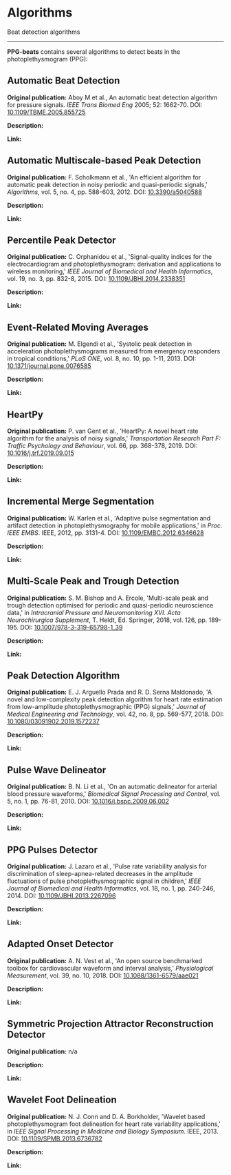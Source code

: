 # Algorithms

Beat detection algorithms

---

**PPG-beats** contains several algorithms to detect beats in the photoplethysmogram (PPG):

## Automatic Beat Detection

**Original publication:** Aboy M et al., An automatic beat detection algorithm for pressure signals. _IEEE Trans Biomed Eng_ 2005; 52: 1662-70. DOI: [10.1109/TBME.2005.855725](https://doi.org/10.1109/TBME.2005.855725)

**Description:** 

**Link:** 

## Automatic Multiscale-based Peak Detection

**Original publication:** F. Scholkmann et al., 'An efficient algorithm forautomatic peak detection in noisy periodic and quasi-periodic signals,'_Algorithms_, vol. 5, no. 4, pp. 588-603, 2012. DOI: [10.3390/a5040588](https://doi.org/10.3390/a5040588)

**Description:** 

**Link:** 

## Percentile Peak Detector

**Original publication:** C. Orphanidou et al., 'Signal-quality indices for the electrocardiogram and photoplethysmogram: derivation and applications to wireless monitoring,' _IEEE Journal of Biomedical and Health Informatics_, vol. 19, no. 3, pp. 832-8, 2015. DOI: [10.1109/JBHI.2014.2338351](https://doi.org/10.1109/JBHI.2014.2338351)

**Description:** 

**Link:** 

## Event-Related Moving Averages

**Original publication:** M. Elgendi et al., 'Systolic peak detection in accelerationphotoplethysmograms measured from emergency responders in tropicalconditions,' _PLoS ONE_, vol. 8, no. 10, pp. 1-11, 2013. DOI: [10.1371/journal.pone.0076585](https://doi.org/10.1371/journal.pone.0076585)

**Description:** 

**Link:** 

## HeartPy

**Original publication:** P. van Gent et al., 'HeartPy: A novel heart rate algorithm for theanalysis of noisy signals,' _Transportation Research Part F: TrafficPsychology and Behaviour_, vol. 66, pp. 368-378, 2019. DOI: [10.1016/j.trf.2019.09.015](https://doi.org/10.1016/j.trf.2019.09.015)

**Description:** 

**Link:** 

## Incremental Merge Segmentation

**Original publication:** W. Karlen et al., 'Adaptive pulse segmentation and artifact detection in photoplethysmography for mobile applications,' in _Proc. IEEE EMBS_. IEEE, 2012, pp. 3131-4. DOI: [10.1109/EMBC.2012.6346628](https://doi.org/10.1109/EMBC.2012.6346628)

**Description:** 

**Link:** 

## Multi-Scale Peak and Trough Detection

**Original publication:** S. M. Bishop and A. Ercole, 'Multi-scale peak and trough detection optimised for periodic and quasi-periodic neuroscience data,' in _Intracranial Pressure and Neuromonitoring XVI. Acta Neurochirurgica Supplement_, T. Heldt, Ed. Springer, 2018, vol. 126, pp. 189-195. DOI: [10.1007/978-3-319-65798-1_39](https://doi.org/10.1007/978-3-319-65798-1_39)

**Description:** 

**Link:** 

## Peak Detection Algorithm

**Original publication:** E. J. Arguello Prada and R. D. Serna Maldonado, 'A novel andlow-complexity peak detection algorithm for heart rate estimation from low-amplitude photoplethysmographic (PPG) signals,' _Journal of Medical Engineering and Technology_, vol. 42, no. 8, pp. 569-577, 2018. DOI: [10.1080/03091902.2019.1572237](https://doi.org/10.1080/03091902.2019.1572237)

**Description:** 

**Link:** 

## Pulse Wave Delineator

**Original publication:** B. N. Li et al., 'On an automatic delineator for arterial blood pressure waveforms,' _Biomedical Signal Processing and Control_, vol. 5, no. 1, pp. 76-81, 2010. DOI: [10.1016/j.bspc.2009.06.002](https://doi.org/10.1016/j.bspc.2009.06.002)

**Description:** 

**Link:** 

## PPG Pulses Detector

**Original publication:** J. Lazaro et al., 'Pulse rate variability analysis for discrimination of sleep-apnea-related decreases in the amplitude fluctuations of pulsephotoplethysmographic signal in children,' _IEEE Journal of Biomedical and Health Informatics_, vol. 18, no. 1, pp. 240-246, 2014. DOI: [10.1109/JBHI.2013.2267096](https://doi.org/10.1109/JBHI.2013.2267096)

**Description:** 

**Link:** 

## Adapted Onset Detector

**Original publication:** A. N. Vest et al., 'An open source benchmarked toolbox for cardiovascular waveform and interval analysis,' _Physiological Measurement_, vol. 39, no. 10, 2018. DOI: [10.1088/1361-6579/aae021](https://doi.org/10.1088/1361-6579/aae021)

**Description:** 

**Link:** 

## Symmetric Projection Attractor Reconstruction Detector

**Original publication:**  n/a

**Description:** 

**Link:** 

## Wavelet Foot Delineation

**Original publication:** N. J. Conn and D. A. Borkholder, 'Wavelet based photoplethysmogram foot delineation for heart rate variability applications,' in _IEEE Signal Processing in Medicine and Biology Symposium_. IEEE, 2013. DOI: [10.1109/SPMB.2013.6736782](https://doi.org/10.1109/SPMB.2013.6736782)

**Description:** 

**Link:** 
